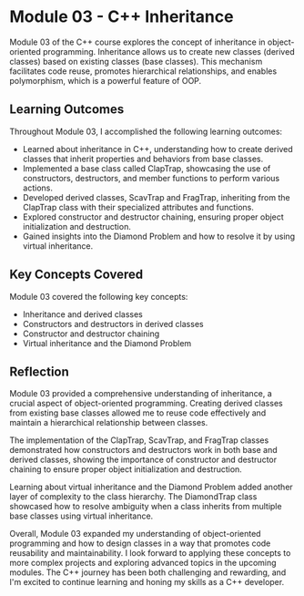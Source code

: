 # Module 03 - C++ Inheritance

Module 03 of the C++ course explores the concept of inheritance in object-oriented programming. Inheritance allows us to create new classes (derived classes) based on existing classes (base classes). This mechanism facilitates code reuse, promotes hierarchical relationships, and enables polymorphism, which is a powerful feature of OOP.

## Learning Outcomes
Throughout Module 03, I accomplished the following learning outcomes:

- Learned about inheritance in C++, understanding how to create derived classes that inherit properties and behaviors from base classes.
- Implemented a base class called ClapTrap, showcasing the use of constructors, destructors, and member functions to perform various actions.
- Developed derived classes, ScavTrap and FragTrap, inheriting from the ClapTrap class with their specialized attributes and functions.
- Explored constructor and destructor chaining, ensuring proper object initialization and destruction.
- Gained insights into the Diamond Problem and how to resolve it by using virtual inheritance.

## Key Concepts Covered
Module 03 covered the following key concepts:

- Inheritance and derived classes
- Constructors and destructors in derived classes
- Constructor and destructor chaining
- Virtual inheritance and the Diamond Problem

## Reflection
Module 03 provided a comprehensive understanding of inheritance, a crucial aspect of object-oriented programming. Creating derived classes from existing base classes allowed me to reuse code effectively and maintain a hierarchical relationship between classes.

The implementation of the ClapTrap, ScavTrap, and FragTrap classes demonstrated how constructors and destructors work in both base and derived classes, showing the importance of constructor and destructor chaining to ensure proper object initialization and destruction.

Learning about virtual inheritance and the Diamond Problem added another layer of complexity to the class hierarchy. The DiamondTrap class showcased how to resolve ambiguity when a class inherits from multiple base classes using virtual inheritance.

Overall, Module 03 expanded my understanding of object-oriented programming and how to design classes in a way that promotes code reusability and maintainability. I look forward to applying these concepts to more complex projects and exploring advanced topics in the upcoming modules. The C++ journey has been both challenging and rewarding, and I'm excited to continue learning and honing my skills as a C++ developer.
